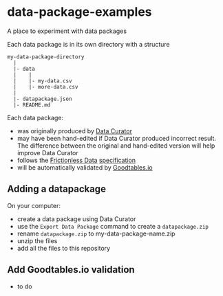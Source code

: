 # data-package-examples

A place to experiment with data packages

Each data package is in its own directory with a structure

```
my-data-package-directory
  |
  |- data
  |    |
  |    |- my-data.csv
  |    |- more-data.csv
  |
  |- datapackage.json
  |- README.md

```

Each data package:

- was originally produced by [Data Curator](https://github.com/ODIQueensland/data-curator)
- may have been hand-edited if Data Curator produced incorrect result. The difference between the original and hand-edited version will help improve Data Curator
- follows the [Frictionless Data](http://frictionlessdata.io) [specification](http://frictionlessdata.io/specs/)
- will be automatically validated by [Goodtables.io](http://goodtables.io)

## Adding a datapackage

On your computer:

- create a data package using Data Curator
- use the `Export Data Package` command to create a `datapackage.zip`
- rename `datapackage.zip` to my-data-package-name.zip
- unzip the files
- add all the files to this repository

## Add Goodtables.io validation

- to do
